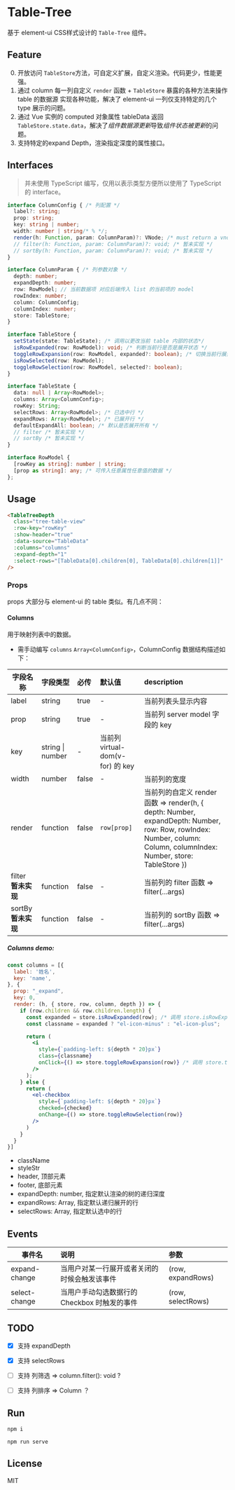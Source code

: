 # Table-Tree
基于 element-ui CSS样式设计的 `Table-Tree` 组件。


## Feature
0. 开放访问 `TableStore`方法，可自定义扩展，自定义渲染。代码更少，性能更强。
1. 通过 column 每一列自定义 `render` 函数 + `TableStore` 暴露的各种方法来操作 table 的数据源 实现各种功能，解决了 element-ui 一列仅支持特定的几个 type 展示的问题。
2. 通过 Vue 实例的 computed 对象属性 tableData 返回 `TableStore.state.data`，解决了*组件数据源更新*导致*组件状态被更新*的问题。
3. 支持特定的expand Depth，渲染指定深度的属性接口。


## Interfaces
> 并未使用 TypeScript 编写，仅用以表示类型方便所以使用了 TypeScript 的 interface。

```ts
interface ColumnConfig { /* 列配置 */
  label?: string;
  prop: string;
  key: string | number;
  width: number | string/* % */;
  render(h: Function, param: ColumnParam)?: VNode; /* must return a vnode instance */
  // filter(h: Function, param: ColumnParam)?: void; /* 暂未实现 */
  // sortBy(h: Function, param: ColumnParam)?: void; /* 暂未实现 */
}

interface ColumnParam { /* 列参数对象 */
  depth: number;
  expandDepth: number;
  row: RowModel; // 当前数据项 对应后端传入 list 的当前项的 model
  rowIndex: number;
  column: ColumnConfig;
  columnIndex: number;
  store: TableStore;
}

interface TableStore {
  setState(state: TableState); /* 调用以更改当前 table 内部的状态*/
  isRowExpanded(row: RowModel): void; /* 判断当前行是否是展开状态 */
  toggleRowExpansion(row: RowModel, expanded?: boolean); /* 切换当前行展开收起状态 */
  isRowSelected(row: RowModel);
  toggleRowSelection(row: RowModel, selected?: boolean);
}

interface TableState {
  data: null | Array<RowModel>;
  columns: Array<ColumnConfig>;
  rowKey: String;
  selectRows: Array<RowModel>; /* 已选中行 */
  expandRows: Array<RowModel>; /* 已展开行 */
  defaultExpandAll: boolean; /* 默认是否展开所有 */
  // filter /* 暂未实现 */
  // sortBy /* 暂未实现 */
}

interface RowModel {
  [rowKey as string]: number | string;
  [prop as string]: any; /* 可传入任意属性任意值的数据 */
};
```


## Usage
```html
<TableTreeDepth
  class="tree-table-view"
  :row-key="rowKey"
  :show-header="true"
  :data-source="TableData"
  :columns="columns"
  :expand-depth="1"
  :select-rows="[TableData[0].children[0], TableData[0].children[1]]"
/>
```

### Props
props 大部分与 element-ui 的 table 类似。有几点不同：

#### Columns
用于映射列表中的数据。

- 需手动编写 `columns` `Array<ColumnConfig>`，ColumnConfig 数据结构描述如下：

| 字段名称              | 字段类型 | 必传   | 默认值      | description   |
| --------------------- | :------- | :----- | :---------- | :----- |
| label                 | string   | true   | -           | 当前列表头显示内容  |
| prop                  | string   | true   | -           | 当前列 server model 字段的 key |
| key                   | string \| number | - | 当前列 virtual-dom(v-for) 的 key |
| width                 | number   | false  | -           | 当前列的宽度  |
| render                | function | false  | `row[prop]` | 当前列的自定义 render 函数 => render(h, { depth: Number, expandDepth: Number, row: Row, rowIndex: Number, column: Column, columnIndex: Number, store: TableStore }) |
| filter **暂未实现** | function | false  | -         | 当前列的 filter 函数 => filter(...args) |
| sortBy **暂未实现** | function | false  | -         | 当前列的 sortBy 函数 => filter(...args) |

##### Columns demo:
```jsx
const columns = [{
  label: '姓名',
  key: 'name',
}, {
  prop: "_expand",
  key: 0,
  render: (h, { store, row, column, depth }) => {
    if (row.children && row.children.length) {
      const expanded = store.isRowExpanded(row); /* 调用 store.isRowExpanded 方法 */
      const classname = expanded ? "el-icon-minus" : "el-icon-plus";

      return (
        <i
          style={`padding-left: ${depth * 20}px`}
          class={classname}
          onClick={() => store.toggleRowExpansion(row)} /* 调用 store.toggleRowExpansion 方法 */
        />
      );
    } else {
      return (
        <el-checkbox
          style={`padding-left: ${depth * 20}px`}
          checked={checked}
          onChange={() => store.toggleRowSelection(row)}
        />
      )
    }
  }
}]
```

- className
- styleStr
- header, 顶部元素
- footer, 底部元素
- expandDepth: number, 指定默认渲染的树的递归深度
- expandRows: Array<RowModel>, 指定默认递归展开的行
- selectRows: Array<RowModel>, 指定默认选中的行


## Events
| 事件名        | 说明	 | 参数   |
| ------------ | :----- | :----- |
| expand-change  | 当用户对某一行展开或者关闭的时候会触发该事件 | (row, expandRows) |
| select-change  | 当用户手动勾选数据行的 Checkbox 时触发的事件	 | (row, selectRows) |


## TODO

- [x] 支持 expandDepth
- [x] 支持 selectRows
- [ ] 支持 列筛选 => column.filter(): void ?
- [ ] 支持 列排序 => Column ？


## Run
```bash
npm i
```

```bash
npm run serve
```


## License
MIT